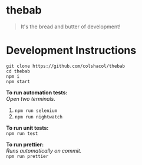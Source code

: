 # thebab

> It's the bread and butter of development!

# Development Instructions

```
git clone https://github.com/colshacol/thebab
cd thebab
npm i
npm start
```

**To run automation tests:**
<br/>
_Open two terminals._
1. `npm run selenium`
2. `npm run nightwatch`

**To run unit tests:**
<br/>
`npm run test`


**To run prettier:**
<br/>
_Runs automatically on commit._
<br/>
`npm run prettier`
